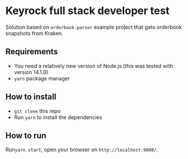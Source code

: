 # Keyrock full stack developer test 
Solution based on `orderbook-parser` example project that gets orderbook snapshots from Kraken.

## Requirements

- You need a relatively new version of Node.js (this was tested with version 14.1.0)
- `yarn` package manager

## How to install

- `git clone` this repo
- Run `yarn` to install the dependencies

## How to run

Run`yarn start`, open your browser on `http://localhost:9000/`.
